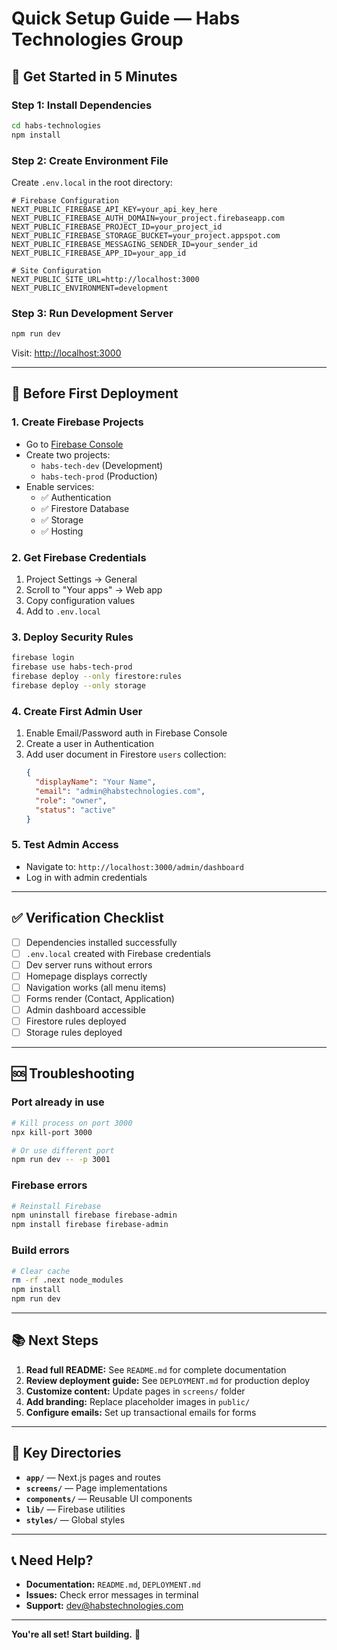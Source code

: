 # Quick Setup Guide — Habs Technologies Group

## 🚀 Get Started in 5 Minutes

### Step 1: Install Dependencies
```bash
cd habs-technologies
npm install
```

### Step 2: Create Environment File
Create `.env.local` in the root directory:
```env
# Firebase Configuration
NEXT_PUBLIC_FIREBASE_API_KEY=your_api_key_here
NEXT_PUBLIC_FIREBASE_AUTH_DOMAIN=your_project.firebaseapp.com
NEXT_PUBLIC_FIREBASE_PROJECT_ID=your_project_id
NEXT_PUBLIC_FIREBASE_STORAGE_BUCKET=your_project.appspot.com
NEXT_PUBLIC_FIREBASE_MESSAGING_SENDER_ID=your_sender_id
NEXT_PUBLIC_FIREBASE_APP_ID=your_app_id

# Site Configuration
NEXT_PUBLIC_SITE_URL=http://localhost:3000
NEXT_PUBLIC_ENVIRONMENT=development
```

### Step 3: Run Development Server
```bash
npm run dev
```

Visit: [http://localhost:3000](http://localhost:3000)

---

## 📝 Before First Deployment

### 1. Create Firebase Projects
- Go to [Firebase Console](https://console.firebase.google.com/)
- Create two projects:
  - `habs-tech-dev` (Development)
  - `habs-tech-prod` (Production)
- Enable services:
  - ✅ Authentication
  - ✅ Firestore Database
  - ✅ Storage
  - ✅ Hosting

### 2. Get Firebase Credentials
1. Project Settings → General
2. Scroll to "Your apps" → Web app
3. Copy configuration values
4. Add to `.env.local`

### 3. Deploy Security Rules
```bash
firebase login
firebase use habs-tech-prod
firebase deploy --only firestore:rules
firebase deploy --only storage
```

### 4. Create First Admin User
1. Enable Email/Password auth in Firebase Console
2. Create a user in Authentication
3. Add user document in Firestore `users` collection:
   ```json
   {
     "displayName": "Your Name",
     "email": "admin@habstechnologies.com",
     "role": "owner",
     "status": "active"
   }
   ```

### 5. Test Admin Access
- Navigate to: `http://localhost:3000/admin/dashboard`
- Log in with admin credentials

---

## ✅ Verification Checklist

- [ ] Dependencies installed successfully
- [ ] `.env.local` created with Firebase credentials
- [ ] Dev server runs without errors
- [ ] Homepage displays correctly
- [ ] Navigation works (all menu items)
- [ ] Forms render (Contact, Application)
- [ ] Admin dashboard accessible
- [ ] Firestore rules deployed
- [ ] Storage rules deployed

---

## 🆘 Troubleshooting

### Port already in use
```bash
# Kill process on port 3000
npx kill-port 3000

# Or use different port
npm run dev -- -p 3001
```

### Firebase errors
```bash
# Reinstall Firebase
npm uninstall firebase firebase-admin
npm install firebase firebase-admin
```

### Build errors
```bash
# Clear cache
rm -rf .next node_modules
npm install
npm run dev
```

---

## 📚 Next Steps

1. **Read full README:** See `README.md` for complete documentation
2. **Review deployment guide:** See `DEPLOYMENT.md` for production deploy
3. **Customize content:** Update pages in `screens/` folder
4. **Add branding:** Replace placeholder images in `public/`
5. **Configure emails:** Set up transactional emails for forms

---

## 🎯 Key Directories

- **`app/`** — Next.js pages and routes
- **`screens/`** — Page implementations
- **`components/`** — Reusable UI components
- **`lib/`** — Firebase utilities
- **`styles/`** — Global styles

---

## 📞 Need Help?

- **Documentation:** `README.md`, `DEPLOYMENT.md`
- **Issues:** Check error messages in terminal
- **Support:** dev@habstechnologies.com

---

**You're all set! Start building.** 🚀






